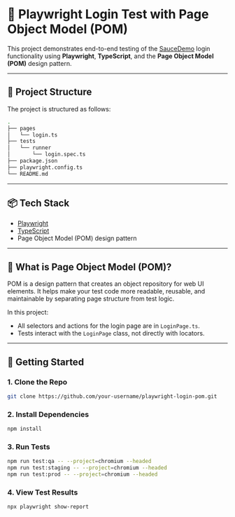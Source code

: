 # 🚀 Playwright Login Test with Page Object Model (POM)

This project demonstrates end-to-end testing of the [SauceDemo](https://www.saucedemo.com/v1/) login functionality using **Playwright**, **TypeScript**, and the **Page Object Model (POM)** design pattern.

---

## 🧱 Project Structure

The project is structured as follows:

```bash
.
├── pages
│   └── login.ts
├── tests
│   └── runner
│       └── login.spec.ts
├── package.json
├── playwright.config.ts
└── README.md
```

---

## 📦 Tech Stack

- [Playwright](https://playwright.dev/)
- [TypeScript](https://www.typescriptlang.org/)
- Page Object Model (POM) design pattern

---

## 📄 What is Page Object Model (POM)?

POM is a design pattern that creates an object repository for web UI elements. It helps make your test code more readable, reusable, and maintainable by separating page structure from test logic.

In this project:

- All selectors and actions for the login page are in `LoginPage.ts`.
- Tests interact with the `LoginPage` class, not directly with locators.

---

## 🚀 Getting Started

### 1. Clone the Repo

```bash
git clone https://github.com/your-username/playwright-login-pom.git
```

### 2. Install Dependencies

```bash
npm install
```

### 3. Run Tests

```bash
npm run test:qa -- --project=chromium --headed
npm run test:staging -- --project=chromium --headed
npm run test:prod -- --project=chromium --headed
```

### 4. View Test Results

```bash
npx playwright show-report
```
